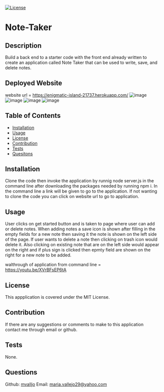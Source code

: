 [![License](https://img.shields.io/badge/License-MIT-yellow.svg)](https://spdx.org/licenses/MIT.html)
# Note-Taker
## Description
Build a back end to a starter code with the front end already written to create an application called Note Taker that can be used to write, save, and delete notes.
## Deployed Website
website url = https://enigmatic-island-21737.herokuapp.com/
![image](https://user-images.githubusercontent.com/86633258/136775372-1a605b08-e794-48bd-a598-51d9edfe6aab.png)
![image](https://user-images.githubusercontent.com/86633258/136776034-f6d3db67-9ea6-415b-8090-9936b37ecff3.png)
![image](https://user-images.githubusercontent.com/86633258/136776380-8af60127-c814-4f85-bd71-427fb0d09ce0.png)
![image](https://user-images.githubusercontent.com/86633258/136776495-2c601cad-12ff-446b-a64e-a71c3609c202.png)
## Table of Contents
- [Installation](#installation)
- [Usage](#usage)
- [License](#license)
- [Contribution](#contribution)
- [Tests](#tests)
- [Quesitons](#questions)
## Installation
Clone the code then invoke the application by runnig node server.js in the command line after downloading the packages needed by running npm i. In the command line a link will be given to go to the application. If not wanting to clone the code you can click on website url to go to application. 
## Usage
User clicks on get started button and is taken to page where user can add or delete notes. When adding notes a save icon is shown after filling in the empty fields for a new note then saving it the note is shown on the left side of the page. If user wants to delete a note then clicking on trash icon would delete it. Also clicking on existing note that are on the left side would appear on the right and if plus sign is clicked then epmty field are shown on the right for a new note to be added.

walthrough of application from command line = https://youtu.be/XVrBFsEP6tA
## License
This appplication is covered under the MIT License.
## Contribution
If there are any suggestions or comments to make to this application contact me through email or github.
## Tests
None.
## Questions
Github: [mvalljo](https://github.com/mvalljo)
Email: maria.vallejo29@yahoo.com
